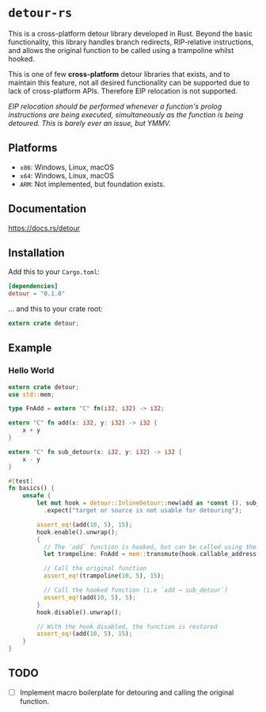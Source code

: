 # `detour-rs`

This is a cross-platform detour library developed in Rust. Beyond the basic
functionality, this library handles branch redirects, RIP-relative
instructions, and allows the original function to be called using a trampoline
whilst hooked.

This is one of few **cross-platform** detour libraries that exists, and to
maintain this feature, not all desired functionality can be supported due to
lack of cross-platform APIs. Therefore EIP relocation is not supported.

*EIP relocation should be performed whenever a function's prolog instructions
are being executed, simultaneously as the function is being detoured. This is
barely ever an issue, but YMMV.*

## Platforms

- `x86`: Windows, Linux, macOS
- `x64`: Windows, Linux, macOS
- `ARM`: Not implemented, but foundation exists.

## Documentation

https://docs.rs/detour

## Installation

Add this to your `Cargo.toml`:

```toml
[dependencies]
detour = "0.1.0"
```

... and this to your crate root:

```rust
extern crate detour;
```

## Example

### Hello World

```rust
extern crate detour;
use std::mem;

type FnAdd = extern "C" fn(i32, i32) -> i32;

extern "C" fn add(x: i32, y: i32) -> i32 {
    x + y
}

extern "C" fn sub_detour(x: i32, y: i32) -> i32 {
    x - y
}

#[test]
fn basics() {
    unsafe {
        let mut hook = detour::InlineDetour::new(add as *const (), sub_detour as *const ())
          .expect("target or source is not usable for detouring");

        assert_eq!(add(10, 5), 15);
        hook.enable().unwrap();
        {
          // The `add` function is hooked, but can be called using the trampoline
          let trampoline: FnAdd = mem::transmute(hook.callable_address());

          // Call the original function
          assert_eq!(trampoline(10, 5), 15);

          // Call the hooked function (i.e `add → sub_detour`)
          assert_eq!(add(10, 5), 5);
        }
        hook.disable().unwrap();

        // With the hook disabled, the function is restored
        assert_eq!(add(10, 5), 15);
    }
}
```

## TODO

- [ ] Implement macro boilerplate for detouring and calling the original function.